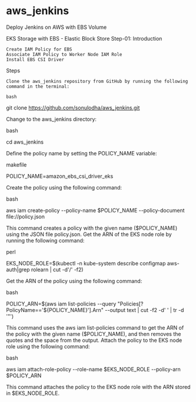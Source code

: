 # aws_jenkins
Deploy Jenkins on AWS with EBS Volume 


EKS Storage with EBS - Elastic Block Store
Step-01: Introduction

    Create IAM Policy for EBS
    Associate IAM Policy to Worker Node IAM Role
    Install EBS CSI Driver

Steps

    Clone the aws_jenkins repository from GitHub by running the following command in the terminal:

    bash

git clone https://github.com/sonulodha/aws_jenkins.git

Change to the aws_jenkins directory:

bash

cd aws_jenkins

Define the policy name by setting the POLICY_NAME variable:

makefile

POLICY_NAME=amazon_ebs_csi_driver_eks

Create the policy using the following command:

bash

aws iam create-policy --policy-name $POLICY_NAME --policy-document file://policy.json

This command creates a policy with the given name ($POLICY_NAME) using the JSON file policy.json.
Get the ARN of the EKS node role by running the following command:

perl

EKS_NODE_ROLE=$(kubectl -n kube-system describe configmap aws-auth|grep rolearn | cut -d'/' -f2)

Get the ARN of the policy using the following command:

bash

POLICY_ARN=$(aws iam list-policies --query "Policies[?PolicyName=='${POLICY_NAME}'].Arn" --output text | cut -f2 -d' ' | tr -d '"')

This command uses the aws iam list-policies command to get the ARN of the policy with the given name ($POLICY_NAME), and then removes the quotes and the space from the output.
Attach the policy to the EKS node role using the following command:

bash

aws iam attach-role-policy --role-name $EKS_NODE_ROLE --policy-arn $POLICY_ARN

This command attaches the policy to the EKS node role with the ARN stored in $EKS_NODE_ROLE.

